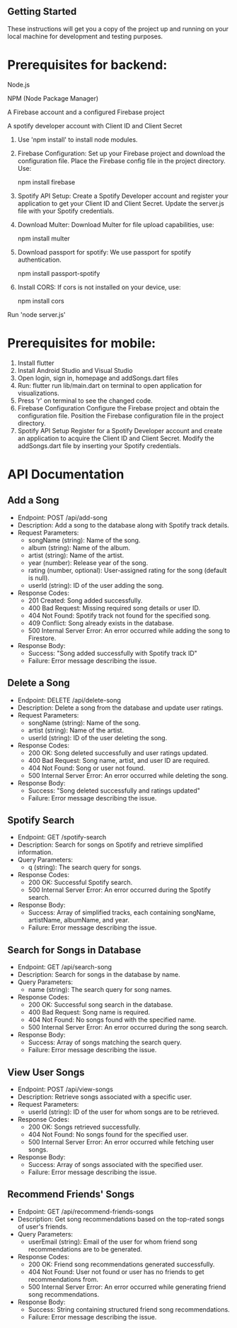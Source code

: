 ## Getting Started
These instructions will get you a copy of the project up and running on your local machine for development and testing purposes.
# Prerequisites for backend:
Node.js

NPM (Node Package Manager)

A Firebase account and a configured Firebase project

A spotify developer account with Client ID and Client Secret

1) Use 'npm install' to install node modules.

2) Firebase Configuration:
  Set up your Firebase project and download the configuration file.
  Place the Firebase config file in the project directory.
  Use:

    npm install firebase

3) Spotify API Setup:
  Create a Spotify Developer account and register your application to get your Client ID and Client Secret.
  Update the server.js file with your Spotify credentials.

4) Download Multer:
  Download Multer for file upload capabilities, use:

     npm install multer
   
5) Download passport for spotify:
  We use passport for spotify authentication.

     npm install passport-spotify
  
6) Install CORS:
   If cors is not installed on your device, use:
   
     npm install cors
   
Run 'node server.js'


# Prerequisites for mobile:

1) Install flutter
2) Install Android Studio and Visual Studio
3) Open login, sign in, homepage and addSongs.dart files
4) Run: flutter run lib/main.dart on terminal to open application for visualizations.
5) Press 'r' on terminal to see the changed code. 
6) Firebase Configuration
Configure the Firebase project and obtain the configuration file.
Position the Firebase configuration file in the project directory.
7) Spotify API Setup
Register for a Spotify Developer account and create an application to acquire the Client ID and Client Secret.
Modify the addSongs.dart file by inserting your Spotify credentials.

# API Documentation

## Add a Song

* Endpoint: POST /api/add-song
* Description: Add a song to the database along with Spotify track details.
* Request Parameters:
    * songName (string): Name of the song.
    * album (string): Name of the album.
    * artist (string): Name of the artist.
    * year (number): Release year of the song.
    * rating (number, optional): User-assigned rating for the song (default is null).
    * userId (string): ID of the user adding the song.
* Response Codes:
    * 201 Created: Song added successfully.
    * 400 Bad Request: Missing required song details or user ID.
    * 404 Not Found: Spotify track not found for the specified song.
    * 409 Conflict: Song already exists in the database.
    * 500 Internal Server Error: An error occurred while adding the song to Firestore.
* Response Body:
    * Success: "Song added successfully with Spotify track ID"
    * Failure: Error message describing the issue.
  
## Delete a Song

* Endpoint: DELETE /api/delete-song
* Description: Delete a song from the database and update user ratings.
* Request Parameters:
    * songName (string): Name of the song.
    * artist (string): Name of the artist.
    * userId (string): ID of the user deleting the song.
* Response Codes:
    * 200 OK: Song deleted successfully and user ratings updated.
    * 400 Bad Request: Song name, artist, and user ID are required.
    * 404 Not Found: Song or user not found.
    * 500 Internal Server Error: An error occurred while deleting the song.
* Response Body:
    * Success: "Song deleted successfully and ratings updated"
    * Failure: Error message describing the issue.
 
## Spotify Search

* Endpoint: GET /spotify-search
* Description: Search for songs on Spotify and retrieve simplified information.
* Query Parameters:
    * q (string): The search query for songs.
* Response Codes:
    * 200 OK: Successful Spotify search.
    * 500 Internal Server Error: An error occurred during the Spotify search.
* Response Body:
    * Success: Array of simplified tracks, each containing songName, artistName, albumName, and year.
    * Failure: Error message describing the issue.
  
## Search for Songs in Database

* Endpoint: GET /api/search-song
* Description: Search for songs in the database by name.
* Query Parameters:
    * name (string): The search query for song names.
* Response Codes:
    * 200 OK: Successful song search in the database.
    * 400 Bad Request: Song name is required.
    * 404 Not Found: No songs found with the specified name.
    * 500 Internal Server Error: An error occurred during the song search.
* Response Body:
    * Success: Array of songs matching the search query.
    * Failure: Error message describing the issue.
  
## View User Songs

* Endpoint: POST /api/view-songs
* Description: Retrieve songs associated with a specific user.
* Request Parameters:
    * userId (string): ID of the user for whom songs are to be retrieved.
* Response Codes:
    * 200 OK: Songs retrieved successfully.
    * 404 Not Found: No songs found for the specified user.
    * 500 Internal Server Error: An error occurred while fetching user songs.
* Response Body:
    * Success: Array of songs associated with the specified user.
    * Failure: Error message describing the issue.
 
      
## Recommend Friends' Songs

* Endpoint: GET /api/recommend-friends-songs
* Description: Get song recommendations based on the top-rated songs of user's friends.
* Query Parameters:
    * userEmail (string): Email of the user for whom friend song recommendations are to be generated.
* Response Codes:
    * 200 OK: Friend song recommendations generated successfully.
    * 404 Not Found: User not found or user has no friends to get recommendations from.
    * 500 Internal Server Error: An error occurred while generating friend song recommendations.
* Response Body:
    * Success: String containing structured friend song recommendations.
    * Failure: Error message describing the issue.


